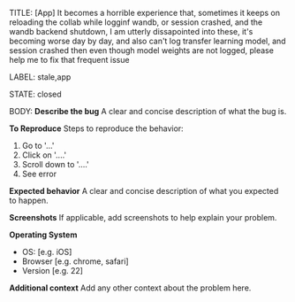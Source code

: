 TITLE:
[App] It becomes a horrible experience that, sometimes it keeps on reloading the collab while logginf wandb, or session crashed, and the wandb backend shutdown, I am utterly dissapointed into these, it's becoming worse day by day, and also can't log transfer learning model, and session crashed then even though model weights are not logged, please help me to fix that frequent issue

LABEL:
stale,app

STATE:
closed

BODY:
**Describe the bug**
A clear and concise description of what the bug is.

**To Reproduce**
Steps to reproduce the behavior:
1. Go to '...'
2. Click on '....'
3. Scroll down to '....'
4. See error

**Expected behavior**
A clear and concise description of what you expected to happen.

**Screenshots**
If applicable, add screenshots to help explain your problem.

**Operating System**
 - OS: [e.g. iOS]
 - Browser [e.g. chrome, safari]
 - Version [e.g. 22]

**Additional context**
Add any other context about the problem here.


